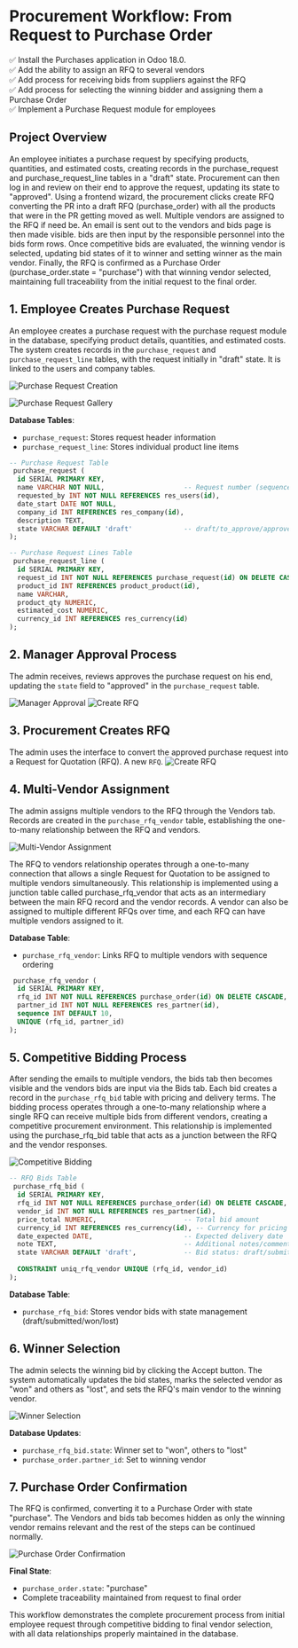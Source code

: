 # Procurement Workflow: From Request to Purchase Order

✅ Install the Purchases application in Odoo 18.0.  
✅ Add the ability to assign an RFQ to several vendors  
✅ Add process for receiving bids from suppliers against the RFQ  
✅ Add process for selecting the winning bidder and assigning them a Purchase Order  
✅ Implement a Purchase Request module for employees  

## Project Overview

An employee initiates a purchase request by specifying products, quantities, and estimated costs, creating records in the purchase_request and purchase_request_line tables in a "draft" state. Procurement can then log in and review on their end to approve the request, updating its state to "approved". Using a frontend wizard, the procurement clicks create RFQ converting the PR into a draft RFQ (purchase_order) with all the products that were in the PR getting moved as well. Multiple vendors are assigned to the RFQ if need be. An email is sent out to the vendors and bids page is then made visible. bids are then input by the responsible personnel into the bids form rows. Once competitive bids are evaluated, the winning vendor is selected, updating bid states of it to winner and setting winner as the main vendor. Finally, the RFQ is confirmed as a Purchase Order (purchase_order.state = "purchase") with that winning vendor selected, maintaining full traceability from the initial request to the final order.

## 1. Employee Creates Purchase Request

An employee creates a purchase request with the purchase request module in the database, specifying product details, quantities, and estimated costs. The system creates records in the `purchase_request` and `purchase_request_line` tables, with the request initially in "draft" state. It is linked to the users and company tables.

![Purchase Request Creation](https://i.imgur.com/r6KURgA.png)

![Purchase Request Gallery](https://imgur.com/gallery/0-xAPQhy7)

**Database Tables**:
- `purchase_request`: Stores request header information
- `purchase_request_line`: Stores individual product line items

```sql
-- Purchase Request Table
 purchase_request (
  id SERIAL PRIMARY KEY,
  name VARCHAR NOT NULL,                    -- Request number (sequence)
  requested_by INT NOT NULL REFERENCES res_users(id),
  date_start DATE NOT NULL,
  company_id INT REFERENCES res_company(id),
  description TEXT,
  state VARCHAR DEFAULT 'draft'             -- draft/to_approve/approved/done
);

-- Purchase Request Lines Table
 purchase_request_line (
  id SERIAL PRIMARY KEY,
  request_id INT NOT NULL REFERENCES purchase_request(id) ON DELETE CASCADE,
  product_id INT REFERENCES product_product(id),
  name VARCHAR,
  product_qty NUMERIC,
  estimated_cost NUMERIC,
  currency_id INT REFERENCES res_currency(id)
);
```

## 2. Manager Approval Process

The admin receives, reviews approves the purchase request on his end, updating the `state` field to "approved" in the `purchase_request` table. 

![Manager Approval](https://i.imgur.com/crFMQBd.png)
![Create RFQ](https://i.imgur.com/jL0Fkr2.png)

## 3. Procurement Creates RFQ

The admin uses the interface to convert the approved purchase request into a Request for Quotation (RFQ). A new `RFQ`.
![Create RFQ](https://i.imgur.com/RJEhXkF.png)


## 4. Multi-Vendor Assignment

The admin assigns multiple vendors to the RFQ through the Vendors tab. Records are created in the `purchase_rfq_vendor` table, establishing the one-to-many relationship between the RFQ and vendors.

![Multi-Vendor Assignment](https://i.imgur.com/MOlfZu8.png)

The RFQ to vendors relationship operates through a one-to-many connection that allows a single Request for Quotation to be assigned to multiple vendors simultaneously. This relationship is implemented using a junction table called purchase_rfq_vendor that acts as an intermediary between the main RFQ record and the vendor records. A vendor can also be assigned to multiple different RFQs over time, and each RFQ can have multiple vendors assigned to it.

**Database Table**:
- `purchase_rfq_vendor`: Links RFQ to multiple vendors with sequence ordering

```sql
 purchase_rfq_vendor (
  id SERIAL PRIMARY KEY,
  rfq_id INT NOT NULL REFERENCES purchase_order(id) ON DELETE CASCADE,
  partner_id INT NOT NULL REFERENCES res_partner(id),
  sequence INT DEFAULT 10,
  UNIQUE (rfq_id, partner_id)
);
```

## 5. Competitive Bidding Process

After sending the emails to multiple vendors, the bids tab then becomes visible and the vendors bids are input via the Bids tab. Each bid creates a record in the `purchase_rfq_bid` table with pricing and delivery terms.
The bidding process operates through a one-to-many relationship where a single RFQ can receive multiple bids from different vendors, creating a competitive procurement environment. This relationship is implemented using the purchase_rfq_bid table that acts as a junction between the RFQ and the vendor responses.

![Competitive Bidding](https://i.imgur.com/3QxUvGc.png)


```sql
-- RFQ Bids Table
 purchase_rfq_bid (
  id SERIAL PRIMARY KEY,
  rfq_id INT NOT NULL REFERENCES purchase_order(id) ON DELETE CASCADE,
  vendor_id INT NOT NULL REFERENCES res_partner(id),
  price_total NUMERIC,                      -- Total bid amount
  currency_id INT REFERENCES res_currency(id), -- Currency for pricing
  date_expected DATE,                       -- Expected delivery date
  note TEXT,                                -- Additional notes/comments
  state VARCHAR DEFAULT 'draft',            -- Bid status: draft/submitted/won/lost
  
  CONSTRAINT uniq_rfq_vendor UNIQUE (rfq_id, vendor_id)
);
```

**Database Table**:
- `purchase_rfq_bid`: Stores vendor bids with state management (draft/submitted/won/lost)

## 6. Winner Selection

The admin  selects the winning bid by clicking the Accept button. The system automatically updates the bid states, marks the selected vendor as "won" and others as "lost", and sets the RFQ's main vendor to the winning vendor.

![Winner Selection](https://i.imgur.com/3QxUvGc.png)

**Database Updates**:
- `purchase_rfq_bid.state`: Winner set to "won", others to "lost"
- `purchase_order.partner_id`: Set to winning vendor

## 7. Purchase Order Confirmation

The RFQ is confirmed, converting it to a Purchase Order with state "purchase". The Vendors and bids tab becomes hidden as only the winning vendor remains relevant and the rest of the steps can be continued normally.

![Purchase Order Confirmation](https://i.imgur.com/pwNKwAC.png)

**Final State**:
- `purchase_order.state`: "purchase"
- Complete traceability maintained from request to final order

This workflow demonstrates the complete procurement process from initial employee request through competitive bidding to final vendor selection, with all data relationships properly maintained in the database.

